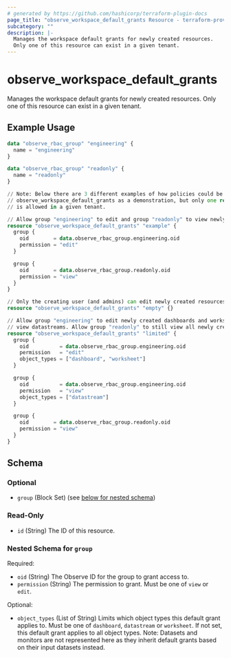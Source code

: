 ```yaml
---
# generated by https://github.com/hashicorp/terraform-plugin-docs
page_title: "observe_workspace_default_grants Resource - terraform-provider-observe"
subcategory: ""
description: |-
  Manages the workspace default grants for newly created resources.
  Only one of this resource can exist in a given tenant.
---
```

# observe_workspace_default_grants

Manages the workspace default grants for newly created resources.
Only one of this resource can exist in a given tenant.
## Example Usage
```terraform
data "observe_rbac_group" "engineering" {
  name = "engineering"
}

data "observe_rbac_group" "readonly" {
  name = "readonly"
}

// Note: Below there are 3 different examples of how policies could be configured using
// observe_workspace_default_grants as a demonstration, but only one resource of this type
// is allowed in a given tenant.

// Allow group "engineering" to edit and group "readonly" to view newly created resources by default.
resource "observe_workspace_default_grants" "example" {
  group {
    oid        = data.observe_rbac_group.engineering.oid
    permission = "edit"
  }

  group {
    oid        = data.observe_rbac_group.readonly.oid
    permission = "view"
  }
}

// Only the creating user (and admins) can edit newly created resources by default.
resource "observe_workspace_default_grants" "empty" {}

// Allow group "engineering" to edit newly created dashboards and worksheets by default, but only
// view datastreams. Allow group "readonly" to still view all newly created resources by default.
resource "observe_workspace_default_grants" "limited" {
  group {
    oid          = data.observe_rbac_group.engineering.oid
    permission   = "edit"
    object_types = ["dashboard", "worksheet"]
  }

  group {
    oid          = data.observe_rbac_group.engineering.oid
    permission   = "view"
    object_types = ["datastream"]
  }

  group {
    oid        = data.observe_rbac_group.readonly.oid
    permission = "view"
  }
}
```
<!-- schema generated by tfplugindocs -->
## Schema

### Optional

- `group` (Block Set) (see [below for nested schema](#nestedblock--group))

### Read-Only

- `id` (String) The ID of this resource.

<a id="nestedblock--group"></a>
### Nested Schema for `group`

Required:

- `oid` (String) The Observe ID for the group to grant access to.
- `permission` (String) The permission to grant. Must be one of `view` or `edit`.

Optional:

- `object_types` (List of String) Limits which object types this default grant applies to. Must be one of
`dashboard`, `datastream` or `worksheet`. If not set, this default grant applies
to all object types. Note: Datasets and monitors are not represented here as
they inherit default grants based on their input datasets instead.

